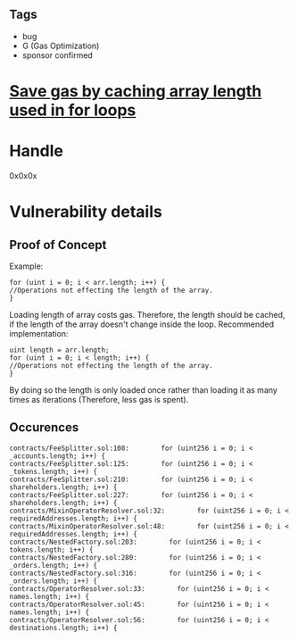 ## Tags

- bug
- G (Gas Optimization)
- sponsor confirmed

# [Save gas by caching array length used in for loops](https://github.com/code-423n4/2021-11-nested-findings/issues/7) 

# Handle

0x0x0x


# Vulnerability details

## Proof of Concept
Example:
```
for (uint i = 0; i < arr.length; i++) {
//Operations not effecting the length of the array.
}
```
Loading length of array costs gas. Therefore, the length should be cached, if the length of the array doesn't change inside the loop.
Recommended implementation:
```
uint length = arr.length;
for (uint i = 0; i < length; i++) {
//Operations not effecting the length of the array.
}
```
By doing so the length is only loaded once rather than loading it as many times as iterations (Therefore, less gas is spent).

## Occurences
```
contracts/FeeSplitter.sol:108:        for (uint256 i = 0; i < _accounts.length; i++) {
contracts/FeeSplitter.sol:125:        for (uint256 i = 0; i < _tokens.length; i++) {
contracts/FeeSplitter.sol:210:        for (uint256 i = 0; i < shareholders.length; i++) {
contracts/FeeSplitter.sol:227:        for (uint256 i = 0; i < shareholders.length; i++) {
contracts/MixinOperatorResolver.sol:32:        for (uint256 i = 0; i < requiredAddresses.length; i++) {
contracts/MixinOperatorResolver.sol:48:        for (uint256 i = 0; i < requiredAddresses.length; i++) {
contracts/NestedFactory.sol:203:        for (uint256 i = 0; i < tokens.length; i++) {
contracts/NestedFactory.sol:280:        for (uint256 i = 0; i < _orders.length; i++) {
contracts/NestedFactory.sol:316:        for (uint256 i = 0; i < _orders.length; i++) {
contracts/OperatorResolver.sol:33:        for (uint256 i = 0; i < names.length; i++) {
contracts/OperatorResolver.sol:45:        for (uint256 i = 0; i < names.length; i++) {
contracts/OperatorResolver.sol:56:        for (uint256 i = 0; i < destinations.length; i++) {
```

